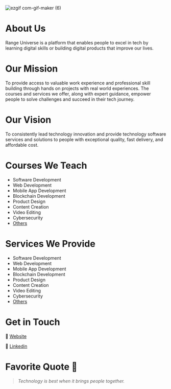 
![ezgif com-gif-maker (6)](https://scontent-los2-1.xx.fbcdn.net/v/t39.30808-6/468706597_122182160546042035_4790888039579215381_n.png?stp=dst-png_s960x960&_nc_cat=101&ccb=1-7&_nc_sid=cc71e4&_nc_ohc=ufPv1VVZSpAQ7kNvgHOvz2u&_nc_zt=23&_nc_ht=scontent-los2-1.xx&_nc_gid=A0Gt-_WJnt_hXz8ExJVdOG-&oh=00_AYDYpcq9L5Q7pJYmMvtO5mW6v5g3YiPTOtCBHhXb9Rz76w&oe=675A71FC)




# About Us
Range Universe is a platform that enables people to excel in tech by learning digital skills or building digital products that improve our lives.

# Our Mission
To provide access to valuable work experience and professional skill building through hands on projects with real world experiences. The courses and services we offer, along with expert guidance, empower people to solve challenges and succeed in their tech journey. 

# Our Vision
To consistently lead technology innovation and provide technology software services and solutions to people with exceptional quality, fast delivery, and affordable cost. 

# Courses We Teach
- Software Development
- Web Development
- Mobile App Development
- Blockchain Development
- Product Design
- Content Creation
- Video Editing
- Cybersecurity
- [Others](https://www.rangeuniverse.org/learning/courses)

# Services We Provide
- Software Development
- Web Development
- Mobile App Development
- Blockchain Development
- Product Design
- Content Creation
- Video Editing
- Cybersecurity
- [Others](https://www.rangeuniverse.org/building/services)

# Get in Touch
🔗 [Website](https://www.rangeuniverse.org)

🔗 [Linkedin](https://www.linkedin.com/company/rangeuniverse)

# Favorite Quote 📖
> _Technology is best when it brings people together._
